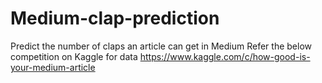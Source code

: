# Medium-clap-prediction
Predict the number of claps an article can get in Medium
Refer the below competition on Kaggle for data
https://www.kaggle.com/c/how-good-is-your-medium-article

